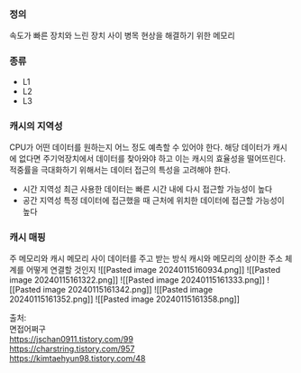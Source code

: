 ### 정의
속도가 빠른 장치와 느린 장치 사이 병목 현상을 해결하기 위한 메모리

### 종류
- L1
- L2
- L3

### 캐시의 지역성
CPU가 어떤 데이터를 원하는지 어느 정도 예측할 수 있어야 한다.
해당 데이터가 캐시에 없다면 주기억장치에서 데이터를 찾아와야 하고 이는 캐시의 효율성을 떨어뜨린다.
적중률을 극대화하기 위해서는 데이터 접근의 특성을 고려해야 한다.
- 시간 지역성
		최근 사용한 데이터는 빠른 시간 내에 다시 접근할 가능성이 높다
- 공간 지역성
		특정 데이터에 접근했을 때 근처에 위치한 데이터에 접근할 가능성이 높다

### 캐시 매핑
주 메모리와 캐시 메모리 사이 데이터를 주고 받는 방식
캐시와 메모리의 상이한 주소 체계를 어떻게 연결할 것인지
![[Pasted image 20240115160934.png]]
![[Pasted image 20240115161322.png]]
![[Pasted image 20240115161333.png]]
![[Pasted image 20240115161342.png]]
![[Pasted image 20240115161352.png]]
![[Pasted image 20240115161358.png]]


출처:  
면접어쩌구  
https://jschan0911.tistory.com/99  
https://charstring.tistory.com/957  
https://kimtaehyun98.tistory.com/48  